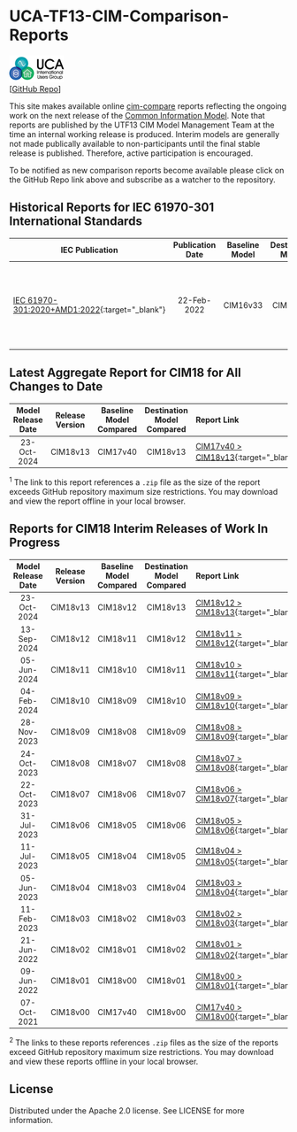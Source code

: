 # UCA-TF13-CIM-Comparison-Reports
![image](readme-icons/image-header-1.png)  
\[[GitHub Repo](https://github.com/cimug-org/UCA-TF13-CIM-Comparison-Reports)\]

This site makes available online [cim-compare](https://cim-compare.ucaiug.io/) reports reflecting the ongoing work on the next release of the [Common Information Model](https://en.wikipedia.org/wiki/Common_Information_Model_(electricity)). Note that reports are published by the UTF13 CIM Model Management Team at the time an internal working release is produced. Interim models are generally not made publically available to non-participants until the final stable release is published. Therefore, active participation is encouraged.

To be notified as new comparison reports become available please click on the GitHub Repo link above and subscribe as a watcher to the repository.

## Historical Reports for IEC 61970-301 International Standards

 IEC Publication | Publication Date | Baseline Model | Destination Model | Report Link | Comments
-----------------|:----------------:|:--------------:|:-----------------:|:------------|:----------------- 
[IEC 61970-301:2020+AMD1:2022](https://webstore.iec.ch/en/publication/74467){:target="_blank"} | 22-Feb-2022 | CIM16v33 | CIM17v40 | [CIM16v33c > CIM17v40](https://utf13-reports.ucaiug.io/16v33c-17v40/comparison-report.html){:target="_blank"} | Comparison report of the UML differences between Ed 6.0 and Ed 7.1 of IEC 61970-301.

## Latest Aggregate Report for CIM18 for All Changes to Date

 Model Release Date | Release Version | Baseline Model Compared| Destination Model Compared | Report Link | Release Notes
:------------------:|:---------------:|:----------------------:|:--------------------------:|:----------- |:-------------
23-Oct-2024 | CIM18v13 | CIM17v40 | CIM18v13 | [CIM17v40 > CIM18v13](https://utf13-reports.ucaiug.io/17v40-18v13/comparison-report.zip){:target="_blank"}<sup>1</sup> | [CIM18v13_ReleaseNotes.pdf](https://utf13-reports.ucaiug.io/17v40-18v13/CIM18v13_ReleaseNotes.pdf){:target="_blank"}

<sup>1</sup> The link to this report references a `.zip` file as the size of the report exceeds GitHub repository maximum size restrictions. You may download and view the report offline in your local browser.

## Reports for CIM18 Interim Releases of Work In Progress

 Model Release Date | Release Version | Baseline Model Compared| Destination Model Compared | Report Link | Release Notes
:------------------:|:---------------:|:----------------------:|:--------------------------:|:----------- |:-------------
23-Oct-2024 | CIM18v13 | CIM18v12 | CIM18v13 | [CIM18v12 > CIM18v13](https://utf13-reports.ucaiug.io/18v12-18v13/comparison-report.html){:target="_blank"} | [CIM18v13_ReleaseNotes.pdf](https://utf13-reports.ucaiug.io/18v12-18v13/CIM18v13_ReleaseNotes.pdf){:target="_blank"}
13-Sep-2024 | CIM18v12 | CIM18v11 | CIM18v12 | [CIM18v11 > CIM18v12](https://utf13-reports.ucaiug.io/18v11-18v12/comparison-report.html){:target="_blank"} | [CIM18v12_ReleaseNotes.pdf](https://utf13-reports.ucaiug.io/18v11-18v12/CIM18v12_ReleaseNotes.pdf){:target="_blank"}
05-Jun-2024 | CIM18v11 | CIM18v10 | CIM18v11 | [CIM18v10 > CIM18v11](https://utf13-reports.ucaiug.io/18v10-18v11/comparison-report.html){:target="_blank"} | [CIM18v11_ReleaseNotes.pdf](https://utf13-reports.ucaiug.io/18v10-18v11/CIM18v11_ReleaseNotes.pdf){:target="_blank"}
04-Feb-2024 | CIM18v10 | CIM18v09 | CIM18v10 | [CIM18v09 > CIM18v10](https://utf13-reports.ucaiug.io/18v09-18v10/comparison-report.html){:target="_blank"} | [CIM18v10_ReleaseNotes.pdf](https://utf13-reports.ucaiug.io/18v09-18v10/CIM18v10_ReleaseNotes.pdf){:target="_blank"}
28-Nov-2023 | CIM18v09 | CIM18v08 | CIM18v09 | [CIM18v08 > CIM18v09](https://utf13-reports.ucaiug.io/18v08-18v09/comparison-report.html){:target="_blank"} | [CIM18v09_ReleaseNotes.pdf](https://utf13-reports.ucaiug.io/18v08-18v09/CIM18v09_ReleaseNotes.pdf){:target="_blank"}
24-Oct-2023 | CIM18v08 | CIM18v07 | CIM18v08 | [CIM18v07 > CIM18v08](https://utf13-reports.ucaiug.io/18v07-18v08/comparison-report.html){:target="_blank"} | [CIM18v08ReleaseNotes.pdf](https://utf13-reports.ucaiug.io/18v07-18v08/CIM18v08_ReleaseNotes.pdf){:target="_blank"}
22-Oct-2023 | CIM18v07 | CIM18v06 | CIM18v07 | [CIM18v06 > CIM18v07](https://utf13-reports.ucaiug.io/18v06-18v07/comparison-report.html){:target="_blank"} | [CIM18v07ReleaseNotes.pdf](https://utf13-reports.ucaiug.io/18v06-18v07/CIM18v07_ReleaseNotes.pdf){:target="_blank"}
31-Jul-2023 | CIM18v06 | CIM18v05| CIM18v06 | [CIM18v05 > CIM18v06](https://utf13-reports.ucaiug.io/18v05-18v06/comparison-report.html){:target="_blank"} | [CIM18v06ReleaseNotes.pdf](https://utf13-reports.ucaiug.io/18v05-18v06/CIM18v06_ReleaseNotes.pdf){:target="_blank"}
11-Jul-2023 | CIM18v05 | CIM18v04 | CIM18v05 | [CIM18v04 > CIM18v05](https://utf13-reports.ucaiug.io/18v04-18v05/comparison-report.zip){:target="_blank"}<sup>2</sup> | [CIM18v05ReleaseNotes.pdf](https://utf13-reports.ucaiug.io/18v04-18v05/CIM18v05_ReleaseNotes.pdf){:target="_blank"}
05-Jun-2023 | CIM18v04 | CIM18v03 | CIM18v04 | [CIM18v03 > CIM18v04](https://utf13-reports.ucaiug.io/18v03-18v04/comparison-report.html){:target="_blank"} | [CIM18v04_ReleaseNotes.pdf](https://utf13-reports.ucaiug.io/18v03-18v04/CIM18v04_ReleaseNotes.pdf){:target="_blank"}
11-Feb-2023 | CIM18v03 | CIM18v02 | CIM18v03 | [CIM18v02 > CIM18v03](https://utf13-reports.ucaiug.io/18v02-18v03/comparison-report.html){:target="_blank"} | [CIM18v03_ReleaseNotes.pdf](https://utf13-reports.ucaiug.io/18v02-18v03/CIM18v03_ReleaseNotes.pdf){:target="_blank"}
21-Jun-2022 | CIM18v02 | CIM18v01 | CIM18v02 | [CIM18v01 > CIM18v02](https://utf13-reports.ucaiug.io/18v01-18v02/comparison-report.zip){:target="_blank"}<sup>2</sup> | [CIM18v02_ReleaseNotes.pdf](https://utf13-reports.ucaiug.io/18v01-18v02/CIM18v02_ReleaseNotes.pdf){:target="_blank"}
09-Jun-2022 | CIM18v01 | CIM18v00 | CIM18v01 | [CIM18v00 > CIM18v01](https://utf13-reports.ucaiug.io/18v00-18v01/comparison-report.html){:target="_blank"} | [CIM18v01_ReleaseNotes.pdf](https://utf13-reports.ucaiug.io/18v00-18v01/CIM18v01_ReleaseNotes.pdf){:target="_blank"}
07-Oct-2021 | CIM18v00 | CIM17v40 | CIM18v00 | [CIM17v40 > CIM18v00](https://utf13-reports.ucaiug.io/17v40-18v00/comparison-report.html){:target="_blank"} | [CIM18v00_ReleaseNotes.pdf](https://utf13-reports.ucaiug.io/17v40-18v00/CIM18v00_ReleaseNotes.pdf){:target="_blank"}

<sup>2</sup> The links to these reports references `.zip` files as the size of the reports exceed GitHub repository maximum size restrictions. You may download and view these reports offline in your local browser.

## License
Distributed under the Apache 2.0 license. See LICENSE for more information.

